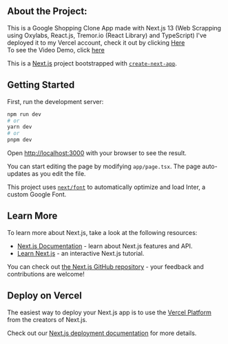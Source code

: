 ## About the Project:
This is a Google Shopping Clone App made with Next.js 13 (Web Scrapping using Oxylabs, React.js, Tremor.io (React Library) and TypeScript)
I've deployed it to my Vercel account, check it out by clicking [Here](https://oxylabs-google-shopping-clone-yt-kaustubhya-kaustubhya-s-team.vercel.app/)
<br>
To see the Video Demo, click [here](https://drive.google.com/file/d/1v3ZFHLcvcEJkuYL4A_MwdtMEPfO6-_Q2/view?usp=drive_link)

This is a [Next.js](https://nextjs.org/) project bootstrapped with [`create-next-app`](https://github.com/vercel/next.js/tree/canary/packages/create-next-app).

## Getting Started

First, run the development server:

```bash
npm run dev
# or
yarn dev
# or
pnpm dev
```

Open [http://localhost:3000](http://localhost:3000) with your browser to see the result.

You can start editing the page by modifying `app/page.tsx`. The page auto-updates as you edit the file.

This project uses [`next/font`](https://nextjs.org/docs/basic-features/font-optimization) to automatically optimize and load Inter, a custom Google Font.

## Learn More

To learn more about Next.js, take a look at the following resources:

- [Next.js Documentation](https://nextjs.org/docs) - learn about Next.js features and API.
- [Learn Next.js](https://nextjs.org/learn) - an interactive Next.js tutorial.

You can check out [the Next.js GitHub repository](https://github.com/vercel/next.js/) - your feedback and contributions are welcome!

## Deploy on Vercel

The easiest way to deploy your Next.js app is to use the [Vercel Platform](https://vercel.com/new?utm_medium=default-template&filter=next.js&utm_source=create-next-app&utm_campaign=create-next-app-readme) from the creators of Next.js.

Check out our [Next.js deployment documentation](https://nextjs.org/docs/deployment) for more details.
